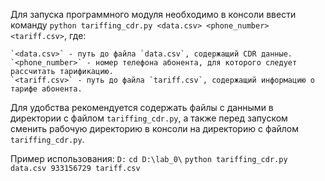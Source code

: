 Для запуска программного модуля необходимо в консоли ввести команду `python tariffing_cdr.py <data.csv> <phone_number> <tariff.csv>`, где:

    `<data.csv>` - путь до файла `data.csv`, содержащий CDR данные.
    `<phone_number>` - номер телефона абонента, для которого следует рассчитать тарификацию.
    `<tariff.csv>` - путь до файла `tariff.csv`, содержащий информацию о тарифе абонента.
    
Для удобства рекомендуется содержать файлы с данными в директории с файлом `tariffing_cdr.py`, а также перед запуском сменить рабочую директорию в консоли на директорию с файлом `tariffing_cdr.py`.

Пример использования:
`D:`
`cd D:\lab_0\`
`python tariffing_cdr.py data.csv 933156729 tariff.csv`

